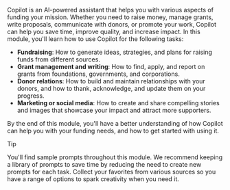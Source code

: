 Copilot is an AI-powered assistant that helps you with various aspects of funding your mission. Whether you need to raise money, manage grants, write proposals, communicate with donors, or promote your work, Copilot can help you save time, improve quality, and increase impact. In this module, you'll learn how to use Copilot for the following tasks:

- **Fundraising**: How to generate ideas, strategies, and plans for raising funds from different sources.
- **Grant management and writing**: How to find, apply, and report on grants from foundations, governments, and corporations.
- **Donor relations**: How to build and maintain relationships with your donors, and how to thank, acknowledge, and update them on your progress.
- **Marketing or social media**: How to create and share compelling stories and images that showcase your impact and attract more supporters.

By the end of this module, you'll have a better understanding of how Copilot can help you with your funding needs, and how to get started with using it.

> [!TIP]
> You'll find sample prompts throughout this module. We recommend keeping a library of prompts to save time by reducing the need to create new prompts for each task. Collect your favorites from various sources so you have a range of options to spark creativity when you need it.
